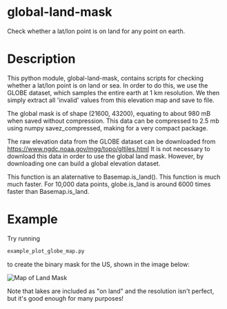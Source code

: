 # global-land-mask
Check whether a lat/lon point is on land for any point on earth.

# Description
This python module, global-land-mask, contains scripts for checking whether a lat/lon point is on land or sea. In order to do this, we use the GLOBE dataset, which samples the entire earth at 1 km resolution. We then simply extract all 'invalid' values from this elevation map and save to file.

The global mask is of shape (21600, 43200), equating to about 980 mB when saved without compression. This data can be compressed to 2.5 mb using numpy savez_compressed, making for a very compact package.

The raw elevation data from the GLOBE dataset can be downloaded from 
https://www.ngdc.noaa.gov/mgg/topo/gltiles.html
It is not necessary to download this data in order to use the global land mask. However, by downloading one can build a global elevation dataset.

This function is an alaternative to Basemap.is_land(). This function is much much faster. For 10,000 data points, globe.is_land is around 6000 times faster than Basemap.is_land.

# Example

Try running

```bash
example_plot_globe_map.py
```

to create the binary mask for the US, shown in the image below:

![Map of Land Mask](https://github.com/toddkarin/global-land-mask/blob/master/example_plot_globe_map_us.png "Map of Land Mask")

Note that lakes are included as "on land" and the resolution isn't perfect, but it's good enough for many purposes!